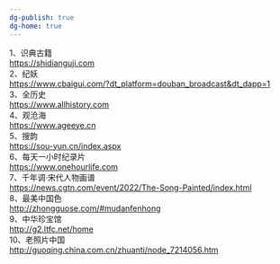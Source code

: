 ```yaml
---
dg-publish: true
dg-home: true
---
```


1、识典古籍  
https://shidianguji.com  
2、纪妖  
https://www.cbaigui.com/?dt_platform=douban_broadcast&dt_dapp=1  
3、全历史  
https://www.allhistory.com  
4、观沧海  
https://www.ageeye.cn  
5、搜韵  
https://sou-yun.cn/index.aspx  
6、每天一小时纪录片  
https://www.onehourlife.com  
7、千年调·宋代人物画谱   
https://news.cgtn.com/event/2022/The-Song-Painted/index.html  
8、最美中国色  
http://zhongguose.com/#mudanfenhong  
9、中华珍宝馆  
http://g2.ltfc.net/home  
10、老照片中国  
http://guoqing.china.com.cn/zhuanti/node_7214056.htm